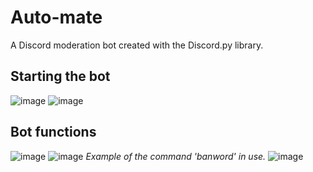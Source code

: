 # Auto-mate
A Discord moderation bot created with the Discord.py library.

## Starting the bot
![image](https://github.com/user-attachments/assets/ea71d08a-f334-42b4-8e89-4e71f7f4d01d)
![image](https://github.com/user-attachments/assets/439a4c91-25ce-413b-93d7-99a2c95eb2a8)

## Bot functions
![image](https://github.com/user-attachments/assets/63cd174c-34cb-4891-a919-dfa3bfb1dc86)
![image](https://github.com/user-attachments/assets/be8d5a77-8554-4bce-97b5-535302cc0572)
*Example of the command 'banword' in use.*
![image](https://github.com/user-attachments/assets/2cc5a6c7-ecbc-42a3-88dd-93fb5290ad18)
